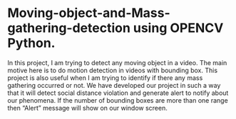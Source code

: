 # Moving-object-and-Mass-gathering-detection using OPENCV Python.
In this project, I am trying to detect any moving object in a video. The main motive here is to do motion detection in videos with bounding box. This project is also useful when I am trying to identify if there any mass gathering occurred or not. We have developed our project in such a way that it will detect social distance violation and generate alert to notify about our phenomena. If the number of bounding boxes are more than one range then “Alert” message will show on our window screen.

